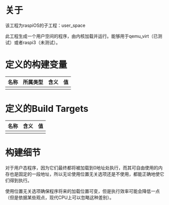# 关于
该工程为raspiOS的子工程：user_space

此工程生成一个用户空间的程序，由内核加载并运行。能够用于qemu_virt（已测试）或者raspi3（未测试）。

# 定义的构建变量
|名称       |所属类型          |含义    |值        |
|-|-|-|-|
||||


# 定义的Build Targets
|名称|含义|值|
|-  |-|-|
|   | | |
# 构建细节
对于用户态程序，因为它们最终都将被加载到0地址处执行，而其可自由使用的内存也是固定的一段地址，所以无论使用位置无关选项还是不使用，都能正确地使它们得到执行。

使用位置无关选项确保程序将来的加载位置可变，但是执行效率可能会降低一点（但是依据某些观点，现代CPU上可以忽略这种差别）。